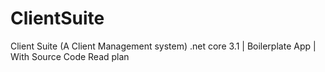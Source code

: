 # ClientSuite
Client Suite (A Client Management system) .net core 3.1 | Boilerplate App | With Source Code Read plan
